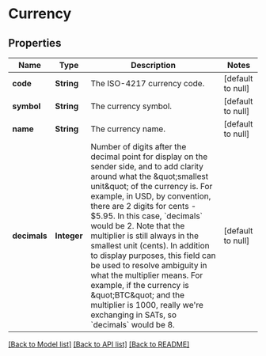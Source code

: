 # Currency
## Properties

| Name | Type | Description | Notes |
|------------ | ------------- | ------------- | -------------|
| **code** | **String** | The ISO-4217 currency code. | [default to null] |
| **symbol** | **String** | The currency symbol. | [default to null] |
| **name** | **String** | The currency name. | [default to null] |
| **decimals** | **Integer** | Number of digits after the decimal point for display on the sender side, and to add clarity around what the \&quot;smallest unit\&quot; of the currency is. For example, in USD, by convention, there are 2 digits for cents - $5.95. In this case, &#x60;decimals&#x60; would be 2. Note that the multiplier is still always in the smallest unit (cents). In addition to display purposes, this field can be used to resolve ambiguity in what the multiplier means. For example, if the currency is \&quot;BTC\&quot; and the multiplier is 1000, really we&#39;re exchanging in SATs, so &#x60;decimals&#x60; would be 8. | [default to null] |

[[Back to Model list]](../README.md#documentation-for-models) [[Back to API list]](../README.md#documentation-for-api-endpoints) [[Back to README]](../README.md)

